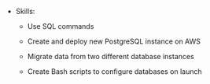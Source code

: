 * Skills:

    * Use SQL commands

    * Create and deploy new PostgreSQL instance on AWS

    * Migrate data from two different database instances 

    * Create Bash scripts to configure databases on launch
